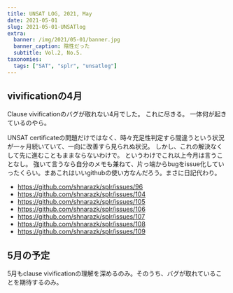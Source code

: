 ```yaml
---
title: UNSAT LOG, 2021, May
date: 2021-05-01
slug: 2021-05-01-UNSATlog
extra:
  banner: /img/2021/05-01/banner.jpg
  banner_caption: 陰性だった
  subtitle: Vol.2, No.5.
taxonomies:
  tags: ["SAT", "splr", "unsatlog"]
---
```

## vivificationの4月
Clause vivificationのバグが取れない4月でした。
これに尽きる。
一体何が起きているのやら。

UNSAT certificateの問題だけではなく、時々充足性判定すら間違うという状況が一ヶ月続いていて、一向に改善すら見られぬ状況。
しかし、これの解決なくして先に進むこともままならないわけで。
というわけでこれ以上今月は言うことなし。
強いて言うなら自分のメモも兼ねて、片っ端からbugをissue化していったくらい。まあこれはいいgithubの使い方なんだろう。まさに日記代わり。

- https://github.com/shnarazk/splr/issues/96
- https://github.com/shnarazk/splr/issues/104
- https://github.com/shnarazk/splr/issues/105
- https://github.com/shnarazk/splr/issues/106
- https://github.com/shnarazk/splr/issues/107
- https://github.com/shnarazk/splr/issues/108
- https://github.com/shnarazk/splr/issues/109

## 5月の予定

5月もclause vivificationの理解を深めるのみ。そのうち、バグが取れていることを期待するのみ。
